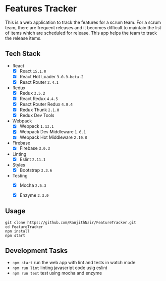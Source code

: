Features Tracker
=====================

This is a web application to track the features for a scrum team. For a scrum team, there are frequent releases and it becomes difficult to maintain the list of items which are scheduled for release. This app helps the team to track the release items.


## Tech Stack

- React
  - [X] React `15.1.0`
  - [X] React Hot Loader `3.0.0-beta.2`
  - [X] React Router `2.4.1`
- Redux
  - [X] Redux `3.5.2`
  - [X] React Redux `4.4.5`
  - [X] React Router Redux `4.0.4`
  - [X] Redux Thunk `2.1.0`
  - [X] Redux Dev Tools
- Webpack    
  - [X] Webpack `1.13.1`
  - [X] Webpack Dev Middleware `1.6.1`
  - [X] Webpack Hot Middleware `2.10.0`
- Firebase
  - [X] Firebase `3.0.3`
- Linting
  - [X] Eslint `2.11.1`
- Styles
  - [X] Bootstrap `3.3.6`
- Testing
  - [X] Mocha `2.5.3`
  - [X] Enzyme `2.3.0`


## Usage

```
git clone https://github.com/RanjithNair/FeatureTracker.git
cd FeatureTracker
npm install
npm start
```

## Development Tasks

- `npm start` run the web app with lint and tests in watch mode
- `npm run lint` linting javascript code usig eslint
- `npm run test` test using mocha and enzyme
